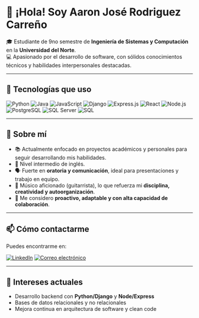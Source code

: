 # 👋 ¡Hola! Soy Aaron José Rodriguez Carreño

🎓 Estudiante de 9no semestre de **Ingeniería de Sistemas y Computación** en la **Universidad del Norte**.  
💻 Apasionado por el desarrollo de software, con sólidos conocimientos técnicos y habilidades interpersonales destacadas.

---

## 🚀 Tecnologías que uso

![Python](https://img.shields.io/badge/-Python-3776AB?style=flat&logo=python&logoColor=white)
![Java](https://img.shields.io/badge/-Java-007396?style=flat&logo=java&logoColor=white)
![JavaScript](https://img.shields.io/badge/-JavaScript-F7DF1E?style=flat&logo=javascript&logoColor=black)
![Django](https://img.shields.io/badge/-Django-092E20?style=flat&logo=django&logoColor=white)
![Express.js](https://img.shields.io/badge/-Express.js-000000?style=flat&logo=express&logoColor=white)
![React](https://img.shields.io/badge/-React-61DAFB?style=flat&logo=react&logoColor=black)
![Node.js](https://img.shields.io/badge/-Node.js-339933?style=flat&logo=node.js&logoColor=white)
![PostgreSQL](https://img.shields.io/badge/-PostgreSQL-336791?style=flat&logo=postgresql&logoColor=white)
![SQL Server](https://img.shields.io/badge/-SQL%20Server-CC2927?style=flat&logo=microsoft-sql-server&logoColor=white)
![SQL](https://img.shields.io/badge/-SQL-4479A1?style=flat&logo=sqlite&logoColor=white)

---

## 💼 Sobre mí

- 📚 Actualmente enfocado en proyectos académicos y personales para seguir desarrollando mis habilidades.
- 🧠 Nivel intermedio de inglés.
- 🗣️ Fuerte en **oratoria y comunicación**, ideal para presentaciones y trabajo en equipo.
- 🎸 Músico aficionado (guitarrista), lo que refuerza mi **disciplina, creatividad y autoorganización**.
- 🤝 Me considero **proactivo, adaptable y con alta capacidad de colaboración**.

---

## 📫 Cómo contactarme

Puedes encontrarme en:

[![LinkedIn](https://img.shields.io/badge/-LinkedIn-0077B5?style=flat&logo=linkedin&logoColor=white)](www.linkedin.com/in/aaron-rodriguez-285182320)
[![Correo electrónico](https://img.shields.io/badge/-Email-D14836?style=flat&logo=gmail&logoColor=white)](mailto:aaron.rodriguez.c02@gmail.com)

---

## 📌 Intereses actuales

- Desarrollo backend con **Python/Django** y **Node/Express**
- Bases de datos relacionales y no relacionales
- Mejora continua en arquitectura de software y clean code
